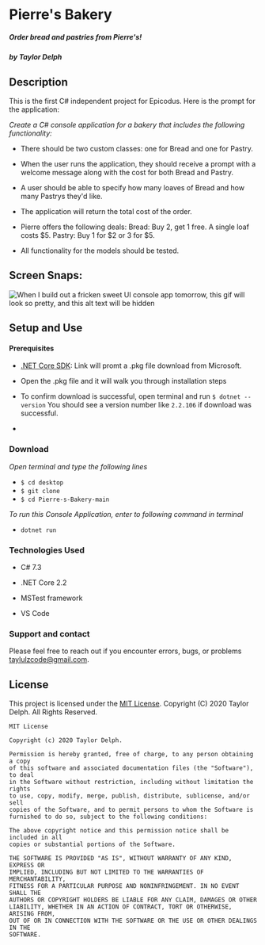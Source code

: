 # **Pierre's Bakery**

##### Order bread and pastries from Pierre's!

##### by Taylor Delph

## **Description**

This is the first C# independent project for Epicodus. Here is the prompt for the application: 

_Create a C# console application for a bakery that includes the following functionality:_

- There should be two custom classes: one for Bread and one for Pastry.

- When the user runs the application, they should receive a prompt with a welcome message along with the cost for both Bread and Pastry.

- A user should be able to specify how many loaves of Bread and how many Pastrys they'd like.

- The application will return the total cost of the order.

- Pierre offers the following deals: Bread: Buy 2, get 1 free. A single loaf costs $5. Pastry: Buy 1 for \$2 or 3 for $5.

- All functionality for the models should be tested.

## Screen Snaps:

<img src='./filename.gif' alt='When I build out a fricken sweet UI console app tomorrow, this gif will look so pretty, and this alt text will be hidden'>


## Setup and Use

#### Prerequisites
* [.NET Core SDK](https://dotnet.microsoft.com/download/thank-you/dotnet-sdk-2.2.106-macos-x64-installer): Link will promt a .pkg file download from Microsoft. 

* Open the .pkg file and it will walk you through installation steps

* To confirm download is successful, open terminal and run `$ dotnet --version` You should see a version number like `2.2.106` if download was successful.

* 


### Download
_Open terminal and type the following lines_
* `$ cd desktop`
* `$ git clone `
* `$ cd Pierre-s-Bakery-main`

_To run this Console Application, enter to following command in terminal_

* `dotnet run`

### Technologies Used
- C# 7.3

- .NET Core 2.2

- MSTest framework

- VS Code


### Support and contact
Please feel free to reach out if you encounter errors, bugs, or problems <taylulzcode@gmail.com>.

## License

This project is licensed under the [MIT License](https://opensource.org/licenses/MIT). Copyright (C) 2020 Taylor Delph. All Rights Reserved.
```
MIT License

Copyright (c) 2020 Taylor Delph.

Permission is hereby granted, free of charge, to any person obtaining a copy
of this software and associated documentation files (the "Software"), to deal
in the Software without restriction, including without limitation the rights
to use, copy, modify, merge, publish, distribute, sublicense, and/or sell
copies of the Software, and to permit persons to whom the Software is
furnished to do so, subject to the following conditions:

The above copyright notice and this permission notice shall be included in all
copies or substantial portions of the Software.

THE SOFTWARE IS PROVIDED "AS IS", WITHOUT WARRANTY OF ANY KIND, EXPRESS OR
IMPLIED, INCLUDING BUT NOT LIMITED TO THE WARRANTIES OF MERCHANTABILITY,
FITNESS FOR A PARTICULAR PURPOSE AND NONINFRINGEMENT. IN NO EVENT SHALL THE
AUTHORS OR COPYRIGHT HOLDERS BE LIABLE FOR ANY CLAIM, DAMAGES OR OTHER
LIABILITY, WHETHER IN AN ACTION OF CONTRACT, TORT OR OTHERWISE, ARISING FROM,
OUT OF OR IN CONNECTION WITH THE SOFTWARE OR THE USE OR OTHER DEALINGS IN THE
SOFTWARE.
```